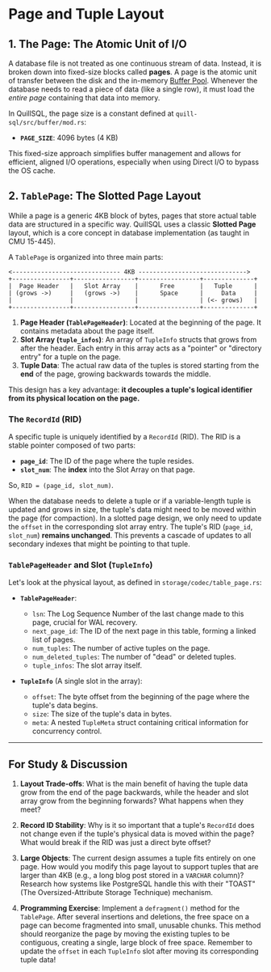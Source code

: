 # Page and Tuple Layout

## 1. The Page: The Atomic Unit of I/O

A database file is not treated as one continuous stream of data. Instead, it is broken down into fixed-size blocks called **pages**. A page is the atomic unit of transfer between the disk and the in-memory [Buffer Pool](../modules/buffer.md). Whenever the database needs to read a piece of data (like a single row), it must load the *entire page* containing that data into memory.

In QuillSQL, the page size is a constant defined at `quill-sql/src/buffer/mod.rs`:
- **`PAGE_SIZE`**: 4096 bytes (4 KB)

This fixed-size approach simplifies buffer management and allows for efficient, aligned I/O operations, especially when using Direct I/O to bypass the OS cache.

## 2. `TablePage`: The Slotted Page Layout

While a page is a generic 4KB block of bytes, pages that store actual table data are structured in a specific way. QuillSQL uses a classic **Slotted Page** layout, which is a core concept in database implementation (as taught in CMU 15-445).

A `TablePage` is organized into three main parts:

```
<------------------------------ 4KB ------------------------------>
+----------------+-----------------+-----------------+--------------+
|  Page Header   |   Slot Array    |      Free       |   Tuple      |
| (grows ->)     |   (grows ->)    |      Space      |     Data     |
|                |                 |                 | (<- grows)   |
+----------------+-----------------+-----------------+--------------+
```

1.  **Page Header (`TablePageHeader`)**: Located at the beginning of the page. It contains metadata about the page itself.
2.  **Slot Array (`tuple_infos`)**: An array of `TupleInfo` structs that grows from after the header. Each entry in this array acts as a "pointer" or "directory entry" for a tuple on the page.
3.  **Tuple Data**: The actual raw data of the tuples is stored starting from the **end** of the page, growing backwards towards the middle.

This design has a key advantage: **it decouples a tuple's logical identifier from its physical location on the page.**

### The `RecordId` (RID)

A specific tuple is uniquely identified by a `RecordId` (RID). The RID is a stable pointer composed of two parts:
- **`page_id`**: The ID of the page where the tuple resides.
- **`slot_num`**: The **index** into the Slot Array on that page.

So, `RID = (page_id, slot_num)`.

When the database needs to delete a tuple or if a variable-length tuple is updated and grows in size, the tuple's data might need to be moved within the page (for compaction). In a slotted page design, we only need to update the `offset` in the corresponding slot array entry. The tuple's RID (`page_id`, `slot_num`) **remains unchanged**. This prevents a cascade of updates to all secondary indexes that might be pointing to that tuple.

### `TablePageHeader` and Slot (`TupleInfo`)

Let's look at the physical layout, as defined in `storage/codec/table_page.rs`:

- **`TablePageHeader`**:
    - `lsn`: The Log Sequence Number of the last change made to this page, crucial for WAL recovery.
    - `next_page_id`: The ID of the next page in this table, forming a linked list of pages.
    - `num_tuples`: The number of active tuples on the page.
    - `num_deleted_tuples`: The number of "dead" or deleted tuples.
    - `tuple_infos`: The slot array itself.

- **`TupleInfo`** (A single slot in the array):
    - `offset`: The byte offset from the beginning of the page where the tuple's data begins.
    - `size`: The size of the tuple's data in bytes.
    - `meta`: A nested `TupleMeta` struct containing critical information for concurrency control.

---

## For Study & Discussion

1.  **Layout Trade-offs**: What is the main benefit of having the tuple data grow from the end of the page backwards, while the header and slot array grow from the beginning forwards? What happens when they meet?

2.  **Record ID Stability**: Why is it so important that a tuple's `RecordId` does not change even if the tuple's physical data is moved within the page? What would break if the RID was just a direct byte offset?

3.  **Large Objects**: The current design assumes a tuple fits entirely on one page. How would you modify this page layout to support tuples that are larger than 4KB (e.g., a long blog post stored in a `VARCHAR` column)? Research how systems like PostgreSQL handle this with their "TOAST" (The Oversized-Attribute Storage Technique) mechanism.

4.  **Programming Exercise**: Implement a `defragment()` method for the `TablePage`. After several insertions and deletions, the free space on a page can become fragmented into small, unusable chunks. This method should reorganize the page by moving the existing tuples to be contiguous, creating a single, large block of free space. Remember to update the `offset` in each `TupleInfo` slot after moving its corresponding tuple data!
